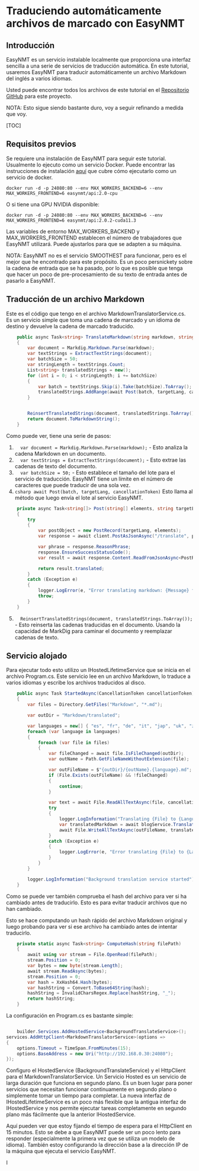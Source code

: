 # Traduciendo automáticamente archivos de marcado con EasyNMT

## Introducción

EasyNMT es un servicio instalable localmente que proporciona una interfaz sencilla a una serie de servicios de traducción automática. En este tutorial, usaremos EasyNMT para traducir automáticamente un archivo Markdown del inglés a varios idiomas.

Usted puede encontrar todos los archivos de este tutorial en el [Repositorio GitHub](https://github.com/scottgal/mostlylucidweb/tree/main/Mostlylucid/MarkdownTranslator) para este proyecto.

NOTA: Esto sigue siendo bastante duro, voy a seguir refinando a medida que voy.

[TOC]

## Requisitos previos

Se requiere una instalación de EasyNMT para seguir este tutorial. Usualmente lo ejecuto como un servicio Docker. Puede encontrar las instrucciones de instalación [aquí](https://github.com/UKPLab/EasyNMT/blob/main/docker/README.md) que cubre cómo ejecutarlo como un servicio de docker.

```shell
docker run -d -p 24080:80 --env MAX_WORKERS_BACKEND=6 --env MAX_WORKERS_FRONTEND=6 easynmt/api:2.0-cpu
```

O si tiene una GPU NVIDIA disponible:

```shell
docker run -d -p 24080:80 --env MAX_WORKERS_BACKEND=6 --env MAX_WORKERS_FRONTEND=6 easynmt/api:2.0.2-cuda11.3
```

Las variables de entorno MAX_WORKERS_BACKEND y MAX_WORKERS_FRONTEND establecen el número de trabajadores que EasyNMT utilizará. Puede ajustarlos para que se adapten a su máquina.

NOTA: EasyNMT no es el servicio SMOOTHEST para funcionar, pero es el mejor que he encontrado para este propósito. Es un poco persnickety sobre la cadena de entrada que se ha pasado, por lo que es posible que tenga que hacer un poco de pre-procesamiento de su texto de entrada antes de pasarlo a EasyNMT.

## Traducción de un archivo Markdown

Este es el código que tengo en el archivo MarkdownTranslatorService.cs. Es un servicio simple que toma una cadena de marcado y un idioma de destino y devuelve la cadena de marcado traducido.

```csharp
    public async Task<string> TranslateMarkdown(string markdown, string targetLang, CancellationToken cancellationToken)
    {
        var document = Markdig.Markdown.Parse(markdown);
        var textStrings = ExtractTextStrings(document);
        var batchSize = 50;
        var stringLength = textStrings.Count;
        List<string> translatedStrings = new();
        for (int i = 0; i < stringLength; i += batchSize)
        {
            var batch = textStrings.Skip(i).Take(batchSize).ToArray();
            translatedStrings.AddRange(await Post(batch, targetLang, cancellationToken));
        }


        ReinsertTranslatedStrings(document, translatedStrings.ToArray());
        return document.ToMarkdownString();
    }
```

Como puede ver, tiene una serie de pasos:

1. `  var document = Markdig.Markdown.Parse(markdown);` - Esto analiza la cadena Markdown en un documento.
2. `  var textStrings = ExtractTextStrings(document);` - Esto extrae las cadenas de texto del documento.
3. `  var batchSize = 50;` - Esto establece el tamaño del lote para el servicio de traducción. EasyNMT tiene un límite en el número de caracteres que puede traducir de una sola vez.
4. `csharp await Post(batch, targetLang, cancellationToken)`
   Esto llama al método que luego envía el lote al servicio EasyNMT.

```csharp
    private async Task<string[]> Post(string[] elements, string targetLang, CancellationToken cancellationToken)
    {
        try
        {
            var postObject = new PostRecord(targetLang, elements);
            var response = await client.PostAsJsonAsync("/translate", postObject, cancellationToken);

            var phrase = response.ReasonPhrase;
            response.EnsureSuccessStatusCode();
            var result = await response.Content.ReadFromJsonAsync<PostResponse>(cancellationToken: cancellationToken);

            return result.translated;
        }
        catch (Exception e)
        {
            logger.LogError(e, "Error translating markdown: {Message} for strings {Strings}", e.Message, string.Concat( elements, Environment.NewLine));
            throw;
        }
    }
```

5. `  ReinsertTranslatedStrings(document, translatedStrings.ToArray());` - Esto reinserta las cadenas traducidas en el documento. Usando la capacidad de MarkDig para caminar el documento y reemplazar cadenas de texto.

## Servicio alojado

Para ejecutar todo esto utilizo un IHostedLifetimeService que se inicia en el archivo Program.cs. Este servicio lee en un archivo Markdown, lo traduce a varios idiomas y escribe los archivos traducidos al disco.

```csharp
    public async Task StartedAsync(CancellationToken cancellationToken)
    {
        var files = Directory.GetFiles("Markdown", "*.md");

        var outDir = "Markdown/translated";

        var languages = new[] { "es", "fr", "de", "it", "jap", "uk", "zh" };
        foreach (var language in languages)
        {
            foreach (var file in files)
            {
                var fileChanged = await file.IsFileChanged(outDir);
                var outName = Path.GetFileNameWithoutExtension(file);

                var outFileName = $"{outDir}/{outName}.{language}.md";
                if (File.Exists(outFileName) && !fileChanged)
                {
                    continue;
                }

                var text = await File.ReadAllTextAsync(file, cancellationToken);
                try
                {
                    logger.LogInformation("Translating {File} to {Language}", file, language);
                    var translatedMarkdown = await blogService.TranslateMarkdown(text, language, cancellationToken);
                    await File.WriteAllTextAsync(outFileName, translatedMarkdown, cancellationToken);
                }
                catch (Exception e)
                {
                    logger.LogError(e, "Error translating {File} to {Language}", file, language);
                }
            }
        }

        logger.LogInformation("Background translation service started");
    }
```

Como se puede ver también comprueba el hash del archivo para ver si ha cambiado antes de traducirlo. Esto es para evitar traducir archivos que no han cambiado.

Esto se hace computando un hash rápido del archivo Markdown original y luego probando para ver si ese archivo ha cambiado antes de intentar traducirlo.

```csharp
    private static async Task<string> ComputeHash(string filePath)
    {
        await using var stream = File.OpenRead(filePath);
        stream.Position = 0;
        var bytes = new byte[stream.Length];
        await stream.ReadAsync(bytes);
        stream.Position = 0;
        var hash = XxHash64.Hash(bytes);
        var hashString = Convert.ToBase64String(hash);
        hashString = InvalidCharsRegex.Replace(hashString, "_");
        return hashString;
    }
```

La configuración en Program.cs es bastante simple:

```csharp

    builder.Services.AddHostedService<BackgroundTranslateService>();
services.AddHttpClient<MarkdownTranslatorService>(options =>
{
    options.Timeout = TimeSpan.FromMinutes(15);
    options.BaseAddress = new Uri("http://192.168.0.30:24080");
});
```

Configuro el HostedService (BackgroundTranslateService) y el HttpClient para el MarkdownTranslatorService.
Un Servicio Hosted es un servicio de larga duración que funciona en segundo plano. Es un buen lugar para poner servicios que necesitan funcionar continuamente en segundo plano o simplemente tomar un tiempo para completar. La nueva interfaz de IHostedLifetimeService es un poco más flexible que la antigua interfaz de IHostedService y nos permite ejecutar tareas completamente en segundo plano más fácilmente que la anterior IHostedService.

Aquí pueden ver que estoy fijando el tiempo de espera para el HttpClient en 15 minutos. Esto se debe a que EasyNMT puede ser un poco lento para responder (especialmente la primera vez que se utiliza un modelo de idioma). También estoy configurando la dirección base a la dirección IP de la máquina que ejecuta el servicio EasyNMT.

I